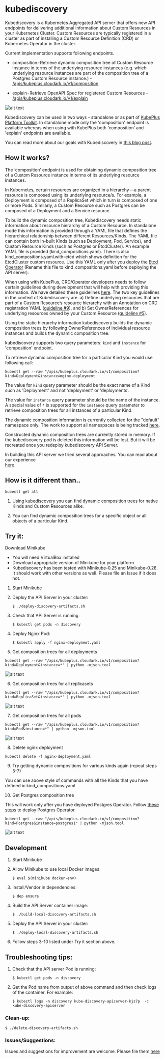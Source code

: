 # kubediscovery

Kubediscovery is a Kubernetes Aggregated API server that offers new API endpoints for delivering additional information about Custom Resources in your Kubernetes Cluster. Custom Resources are typically registered in a cluster as part of
installing a Custom Resource Definition (CRD) or Kubernetes Operator in the cluster.

Current implementation supports following endpoints.

* composition - Retrieve dynamic composition tree of Custom Resource instance in terms of the underlying resource instances (e.g. which underlying resource instances are part of the composition tree of a Postgres Custom Resource instance.) - 
[/apis/kubeplus.cloudark.io/v1/composition](https://github.com/cloud-ark/kubeplus/blob/master/examples/moodle/steps.txt#L71)

* explain - Retrieve OpenAPI Spec for registered Custom Resources - 
[/apis/kubeplus.cloudark.io/v1/explain](https://github.com/cloud-ark/kubeplus/blob/master/examples/mysql/steps.txt#L53)


![alt text](https://github.com/cloud-ark/kubediscovery/raw/master/docs/kubediscovery.jpg)


Kubediscovery can be used in two ways - standalone or as part of 
[KubePlus Platform Toolkit](https://github.com/cloud-ark/kubeplus). In standalone mode only the 'composition' endpoint is available whereas when using with KubePlus both 'composition' and 'explain' endpoints are available.

You can read more about our goals with Kubediscovery in 
[this blog post](https://medium.com/@cloudark/kubediscovery-aggregated-api-server-to-learn-more-about-kubernetes-custom-resources-18202a1c4aef).



## How it works?

The ‘composition’ endpoint is used for obtaining dynamic composition tree of a Custom Resource instance in terms of its underlying resource instances.

In Kubernetes, certain resources are organized in a hierarchy — a parent resource is composed using its underlying resource/s. For example, a Deployment is composed of a ReplicaSet which in turn is composed of one or more Pods. Similarly, a Custom Resource such as Postgres can be composed of a Deployment and a Service resource.

To build the dynamic composition tree, Kubediscovery needs static information about resource hierarchy of a Custom Resource. 
In standalone mode this information is provided through a YAML file that defines the hierarchical relationship between different Resources/Kinds. The YAML file can contain both in-built Kinds (such as Deployment, Pod, Service), 
and Custom Resource Kinds (such as Postgres or EtcdCluster). An example YAML file is provided (kind_compositions.yaml). There is also kind_compositions.yaml.with-etcd which shows definition for the EtcdCluster custom resource. Use this YAML only after you deploy the [Etcd Operator](https://github.com/coreos/etcd-operator) (Rename this file to kind_compositions.yaml before deploying the API server).

When using with KubePlus, CRD/Operator developers needs to follow certain guidelines during development that
will help with providing this information.
We have detailed these guidelines [here](https://github.com/cloud-ark/kubeplus/blob/master/Guidelines.md). 
The two key guidelines in the context of Kubediscovery are: 
a) Define underlying resources that are part of a Custom Resource’s resource hierarchy with an Annotation on CRD registration YAML ([guideline #9](https://github.com/cloud-ark/kubeplus/blob/master/Guidelines.md#9-define-underlying-resources-created-by-custom-resource-as-annotation-on-crd-registration-yaml)),
and b) Set OwnerReferences for underlying resources owned by your 
Custom Resource ([guideline #5](https://github.com/cloud-ark/kubeplus/blob/master/Guidelines.md#5-set-ownerreferences-for-underlying-resources-owned-by-your-custom-resource)).

Using the static hierarchy information kubediscovery builds the dynamic composition trees by 
following OwnerReferences of individual resource instances and builds the dynamic composition tree.

kubediscovery supports two query parameters: `kind` and `instance` for 'composition' endpoint.

To retrieve dynamic composition tree for a particular Kind you would use following call:

```kubectl get --raw "/apis/kubeplus.cloudark.io/v1/composition?kind=Deployment&instance=nginx-deployment```

The value for `kind` query parameter should be the exact name of a Kind such as 'Deployment' and not 'deployment' or 'deployments'.

The value for `instance` query parameter should be the name of the instance. 
A special value of `*` is supported for the `instance` query parameter to retrieve 
composition trees for all instances of a particular Kind.

The dynamic composition information is currently collected for the "default" namespace only.
The work to support all namespaces is being tracked [here](https://github.com/cloud-ark/kubediscovery/issues/16).

Constructed dynamic composition trees are currently stored in memory.
If the kubediscovery pod is deleted this information will be lost.
But it will be recreated once you redeploy kubediscovery API Server.


In building this API server we tried several approaches. You can read about our experience  
[here](https://medium.com/@cloudark/our-journey-in-building-a-kubernetes-aggregated-api-server-29a4f9c1de22).


## How is it different than..

```
kubectl get all
```

1) Using kubediscovery you can find dynamic composition trees for native Kinds and Custom Resources alike.

2) You can find dynamic composition trees for a specific object or all objects of a particular Kind.


## Try it:

Download Minikube
- You will need VirtualBox installed
- Download appropriate version of Minikube for your platform
- Kubediscovery has been tested with Minikube-0.25 and Minikube-0.28.
  It should work with other versions as well. Please file an Issue if it does not.

1) Start Minikube

2) Deploy the API Server in your cluster:

   `$ ./deploy-discovery-artifacts.sh`

3) Check that API Server is running:

   `$ kubectl get pods -n discovery`    

4) Deploy Nginx Pod:

   `$ kubectl apply -f nginx-deployment.yaml`


5) Get composition trees for all deployments

```
kubectl get --raw "/apis/kubeplus.cloudark.io/v1/composition?kind=Deployment&instance=*" | python -mjson.tool
```

![alt text](https://github.com/cloud-ark/kubediscovery/raw/master/docs/nginx-deployment-composition.png)



6) Get composition trees for all replicasets

```
kubectl get --raw "/apis/kubeplus.cloudark.io/v1/composition?kind=ReplicaSet&instance=*" | python -mjson.tool
```

![alt text](https://github.com/cloud-ark/kubediscovery/raw/master/docs/replicaset-composition.png)


7) Get composition trees for all pods

```
kubectl get --raw "/apis/kubeplus.cloudark.io/v1/composition?kind=Pod&instance=*" | python -mjson.tool
```

![alt text](https://github.com/cloud-ark/kubediscovery/raw/master/docs/all-pod-composition.png)


8) Delete nginx deployment

```
kubectl delete -f nginx-deployment.yaml
```

9) Try getting dynamic compositions for various kinds again (repeat steps 5-7)

You can use above style of commands with all the Kinds that you have defined in kind_compositions.yaml



10) Get Postgres composition tree

This will work only after you have deployed Postgres Operator. 
Follow [these steps](https://github.com/cloud-ark/kubeplus/blob/master/kubeplus-steps.txt) to deploy Postgres Operator.

```
kubectl get --raw "/apis/kubeplus.cloudark.io/v1/composition?kind=Postgres&instance=postgres1" | python -mjson.tool
```

![alt text](https://github.com/cloud-ark/kubediscovery/raw/master/docs/postgres-composition.png)



## Development

1) Start Minikube 

2) Allow Minikube to use local Docker images: 

   `$ eval $(minikube docker-env)`

3) Install/Vendor in dependencies:

   `$ dep ensure`

4) Build the API Server container image:

   `$ ./build-local-discovery-artifacts.sh`

5) Deploy the API Server in your cluster:

   `$ ./deploy-local-discovery-artifacts.sh`

6) Follow steps 3-10 listed under Try it section above.




## Troubleshooting tips:

1) Check that the API server Pod is running: 

   `$ kubectl get pods -n discovery`

2) Get the Pod name from output of above command and then check logs of the container.
   For example:

   `$ kubectl logs -n discovery kube-discovery-apiserver-kjz7p  -c kube-discovery-apiserver`


### Clean-up:

  `$ ./delete-discovery-artifacts.sh`



### Issues/Suggestions:

Issues and suggestions for improvement are welcome. 
Please file them [here](https://github.com/cloud-ark/kubediscovery/issues)



